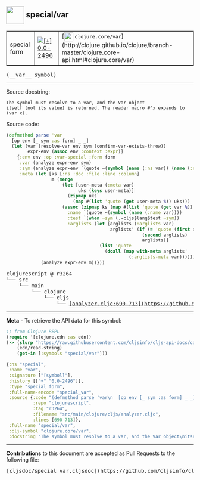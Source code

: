 ## <img width="48px" valign="middle" src="http://i.imgur.com/Hi20huC.png"> special/var

 <table border="1">
<tr>

<td>special form</td>
<td><a href="https://github.com/cljsinfo/cljs-api-docs/tree/0.0-2496"><img valign="middle" alt="[+] 0.0-2496" src="https://img.shields.io/badge/+-0.0--2496-lightgrey.svg"></a> </td>
<td>
[<img height="24px" valign="middle" src="http://i.imgur.com/1GjPKvB.png"> <samp>clojure.core/var</samp>](http://clojure.github.io/clojure/branch-master/clojure.core-api.html#clojure.core/var)
</td>
</tr>
</table>

 <samp>
(__var__ symbol)<br>
</samp>

---




Source docstring:

```
The symbol must resolve to a var, and the Var object
itself (not its value) is returned. The reader macro #'x expands to (var x).
```

Source code:

```clj
(defmethod parse 'var
  [op env [_ sym :as form] _ _]
  (let [var (resolve-var env sym (confirm-var-exists-throw))
        expr-env (assoc env :context :expr)]
    {:env env :op :var-special :form form
     :var (analyze expr-env sym)
     :sym (analyze expr-env `(quote ~(symbol (name (:ns var)) (name (:name var)))))
     :meta (let [ks [:ns :doc :file :line :column]
                 m (merge
                     (let [user-meta (:meta var)
                           uks (keys user-meta)]
                       (zipmap uks
                         (map #(list 'quote (get user-meta %)) uks)))
                     (assoc (zipmap ks (map #(list 'quote (get var %)) ks))
                       :name `(quote ~(symbol (name (:name var))))
                       :test `(when ~sym (.-cljs$lang$test ~sym))
                       :arglists (let [arglists (:arglists var)
                                       arglists' (if (= 'quote (first arglists))
                                                   (second arglists)
                                                   arglists)]
                                   (list 'quote
                                     (doall (map with-meta arglists'
                                              (:arglists-meta var)))))))]
             (analyze expr-env m))}))
```

 <pre>
clojurescript @ r3264
└── src
    └── main
        └── clojure
            └── cljs
                └── <ins>[analyzer.cljc:690-713](https://github.com/clojure/clojurescript/blob/r3264/src/main/clojure/cljs/analyzer.cljc#L690-L713)</ins>
</pre>


---

__Meta__ - To retrieve the API data for this symbol:

```clj
;; from Clojure REPL
(require '[clojure.edn :as edn])
(-> (slurp "https://raw.githubusercontent.com/cljsinfo/cljs-api-docs/catalog/cljs-api.edn")
    (edn/read-string)
    (get-in [:symbols "special/var"]))
```

```clj
{:ns "special",
 :name "var",
 :signature ["[symbol]"],
 :history [["+" "0.0-2496"]],
 :type "special form",
 :full-name-encode "special_var",
 :source {:code "(defmethod parse 'var\n  [op env [_ sym :as form] _ _]\n  (let [var (resolve-var env sym (confirm-var-exists-throw))\n        expr-env (assoc env :context :expr)]\n    {:env env :op :var-special :form form\n     :var (analyze expr-env sym)\n     :sym (analyze expr-env `(quote ~(symbol (name (:ns var)) (name (:name var)))))\n     :meta (let [ks [:ns :doc :file :line :column]\n                 m (merge\n                     (let [user-meta (:meta var)\n                           uks (keys user-meta)]\n                       (zipmap uks\n                         (map #(list 'quote (get user-meta %)) uks)))\n                     (assoc (zipmap ks (map #(list 'quote (get var %)) ks))\n                       :name `(quote ~(symbol (name (:name var))))\n                       :test `(when ~sym (.-cljs$lang$test ~sym))\n                       :arglists (let [arglists (:arglists var)\n                                       arglists' (if (= 'quote (first arglists))\n                                                   (second arglists)\n                                                   arglists)]\n                                   (list 'quote\n                                     (doall (map with-meta arglists'\n                                              (:arglists-meta var)))))))]\n             (analyze expr-env m))}))",
          :repo "clojurescript",
          :tag "r3264",
          :filename "src/main/clojure/cljs/analyzer.cljc",
          :lines [690 713]},
 :full-name "special/var",
 :clj-symbol "clojure.core/var",
 :docstring "The symbol must resolve to a var, and the Var object\nitself (not its value) is returned. The reader macro #'x expands to (var x)."}

```

---

__Contributions__ to this document are accepted as Pull Requests to the following file:

 <pre>
[cljsdoc/special_var.cljsdoc](https://github.com/cljsinfo/cljs-api-docs/blob/master/cljsdoc/special_var.cljsdoc)
</pre>

